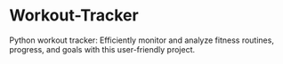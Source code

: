# Workout-Tracker
Python workout tracker: Efficiently monitor and analyze fitness routines, progress, and goals with this user-friendly project.
